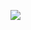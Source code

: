 [![](https://mermaid.ink/img/pako:eNrtVsFS20gQ_ZUpXWO8FpjY6JDLsocccqL2sqWLkMagii1pZSlZlqIK4102VaTIrxgHJwoO5hdm_mhf90jCDvYmH7AXW5rpfv36dfdoTi0_DqTlWEP5ey4jX-6H3lHqDdzIjbw8i6N8cChTPPtZnIp8SM-Jl2ahHyZelAkvSVYXDnu91YUs9fzX5OZG5L714gV8hkCTjlALfaHP1Z0-11dqLvSIXyfqXhX6Uo-FesBroeZqoT6pGS9_EGoq1Fc1IT810xdqBnYlIsCZoyP0mMAYaqGmhLEKBqhvHem51z8hb-LF5hPyBan3Qt0y2D2IzrCvbgQoXDDfQt0g3CX-CzeK4kyKvuxlIu4tQ8bpkReF_k-wutd_IcA5J3FpUloIJDPH3h2hTwV2Z7wygdXMKCdA8hlBrmRHDMlxiieoIVRh2BtN69UnQnLuNWSd-Gc4kO1Cj9YmvjbnGoDwtgzF70q4CclwQhutx3jgyrMs5K6vSjGIs_rCsiBpluFJBH3tRgA2Ecq-XBslTBpr3QlWXzTVQ9ONSn-T8iPdKeutR1xC_c6Ijd-v5OsFIk_7NQnjBqU_stmMgnEeUw7-XvzcD_3XL_c57Ajwf9fTwVo8baVr8WxD3it9yXF9Ag8DluoWSo5Bo6DKPJUYSwvYmJ5Dv-kP-hpbIzONXvDrUlLL9b-tm3INUzT9ikYFM0FqiPWRRECffFmdhHteYgnLTtkq550Z3sHocyndW3n4JpRvq0rUEGgSisPJv0TyU4COjVxuFCeZSOVROERxszDGkSVENXoiSeMg9zPH4EEr1qNg5WZGDbIvzdjlv3rsYPuAWTPKDTEkruAFWoSz1F-bx4FAqDNQ6SsiQ2eFEFV7LQ826TNHpv9UJfneMLJLqdN-g5KegOo77tCq_9ZQovibzsDHc2LFD-3ElOQbie8FHe9G2gXIUmPcldWFzg-oY7FSUH3lRjIK6PMi-nGciCRP_WNvKDfUbsTjhVFDKtXZ-Aiuxz9Wwory5iKGQUP4eZrim3rSEN5gEOdR9gN1nde4_9cVdbUa1kCmAy8McEc5JRKulR3LgXQtB4-B7Hl5P3MtNzqDKd1YDk4i33KyNJcNK08CL6uuNJbT8_pDrOJaYjmn1h-Ws2037d2dHbu917Ht9nan225YJ5az227anU77ecvebWF7t_X8rGH9GceAaDX3ut3OXne7Zbe6bXunUwX5JQhxkahjSH59Ze5WfMXiuL8xiCGXxvnRcelw9i-WkCDP?type=png)](https://mermaid.live/edit#pako:eNrtVsFS20gQ_ZUpXWO8FpjY6JDLsocccqL2sqWLkMagii1pZSlZlqIK4102VaTIrxgHJwoO5hdm_mhf90jCDvYmH7AXW5rpfv36dfdoTi0_DqTlWEP5ey4jX-6H3lHqDdzIjbw8i6N8cChTPPtZnIp8SM-Jl2ahHyZelAkvSVYXDnu91YUs9fzX5OZG5L714gV8hkCTjlALfaHP1Z0-11dqLvSIXyfqXhX6Uo-FesBroeZqoT6pGS9_EGoq1Fc1IT810xdqBnYlIsCZoyP0mMAYaqGmhLEKBqhvHem51z8hb-LF5hPyBan3Qt0y2D2IzrCvbgQoXDDfQt0g3CX-CzeK4kyKvuxlIu4tQ8bpkReF_k-wutd_IcA5J3FpUloIJDPH3h2hTwV2Z7wygdXMKCdA8hlBrmRHDMlxiieoIVRh2BtN69UnQnLuNWSd-Gc4kO1Cj9YmvjbnGoDwtgzF70q4CclwQhutx3jgyrMs5K6vSjGIs_rCsiBpluFJBH3tRgA2Ecq-XBslTBpr3QlWXzTVQ9ONSn-T8iPdKeutR1xC_c6Ijd-v5OsFIk_7NQnjBqU_stmMgnEeUw7-XvzcD_3XL_c57Ajwf9fTwVo8baVr8WxD3it9yXF9Ag8DluoWSo5Bo6DKPJUYSwvYmJ5Dv-kP-hpbIzONXvDrUlLL9b-tm3INUzT9ikYFM0FqiPWRRECffFmdhHteYgnLTtkq550Z3sHocyndW3n4JpRvq0rUEGgSisPJv0TyU4COjVxuFCeZSOVROERxszDGkSVENXoiSeMg9zPH4EEr1qNg5WZGDbIvzdjlv3rsYPuAWTPKDTEkruAFWoSz1F-bx4FAqDNQ6SsiQ2eFEFV7LQ826TNHpv9UJfneMLJLqdN-g5KegOo77tCq_9ZQovibzsDHc2LFD-3ElOQbie8FHe9G2gXIUmPcldWFzg-oY7FSUH3lRjIK6PMi-nGciCRP_WNvKDfUbsTjhVFDKtXZ-Aiuxz9Wwory5iKGQUP4eZrim3rSEN5gEOdR9gN1nde4_9cVdbUa1kCmAy8McEc5JRKulR3LgXQtB4-B7Hl5P3MtNzqDKd1YDk4i33KyNJcNK08CL6uuNJbT8_pDrOJaYjmn1h-Ws2037d2dHbu917Ht9nan225YJ5az227anU77ecvebWF7t_X8rGH9GceAaDX3ut3OXne7Zbe6bXunUwX5JQhxkahjSH59Ze5WfMXiuL8xiCGXxvnRcelw9i-WkCDP)